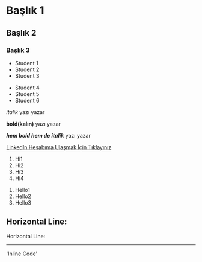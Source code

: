 # Başlık 1
## Başlık 2
### Başlık 3

- Student 1
- Student 2
- Student 3

* Student 4
* Student 5
* Student 6

 *italik* yazı yazar

 **bold(kalın)** yazı yazar

 ***hem bold hem de italik*** yazı yazar

[LinkedIn Hesabıma Ulaşmak İçin Tıklayınız](https://www.linkedin.com/in/%C5%9Fevvalt%C3%B6r%C3%BCn/)

1. Hi1
2. Hi2
3. Hi3
4. Hi4

1) Hello1
2) Hello2
3) Hello3

Horizontal Line:
---

Horizontal Line:
***

'Inline Code'
